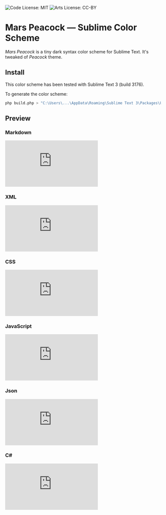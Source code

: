 ![Code License: MIT](https://img.shields.io/badge/Code%20License-MIT-green.svg?style=for-the-badge)
![Arts License: CC-BY](https://img.shields.io/badge/Arts%20License-CC%20BY-orange.svg?style=for-the-badge)

# Mars Peacock &mdash; Sublime Color Scheme

_Mars Peacock_ is a tiny dark syntax color scheme for Sublime Text. It's tweaked of _Peacock_ theme.

## Install

This color scheme has been tested with Sublime Text 3 (build 3176).

To generate the color scheme:

```bash
php build.php > "C:\Users\...\AppData\Roaming\Sublime Text 3\Packages\User\Mars Peacock.sublime-color-scheme"
```

## Preview

### Markdown
![Mars Peacock Markdown syntax highlight](http://aygix.free.fr/down.php?path=github/Odepax/mars-peacock/preview-md.png)

### XML
![Mars Peacock HTML syntax highlight](http://aygix.free.fr/down.php?path=github/Odepax/mars-peacock/preview-xml.png)

### CSS
![Mars Peacock CSS syntax highlight](http://aygix.free.fr/down.php?path=github/Odepax/mars-peacock/preview-css.png)

### JavaScript
![Mars Peacock Javascript syntax highlight](http://aygix.free.fr/down.php?path=github/Odepax/mars-peacock/preview-js.png)

### Json
![Mars Peacock Json syntax highlight](http://aygix.free.fr/down.php?path=github/Odepax/mars-peacock/preview-json.png)

### C#
![Mars Peacock C# syntax highlight](http://aygix.free.fr/down.php?path=github/Odepax/mars-peacock/preview-cs.png)
